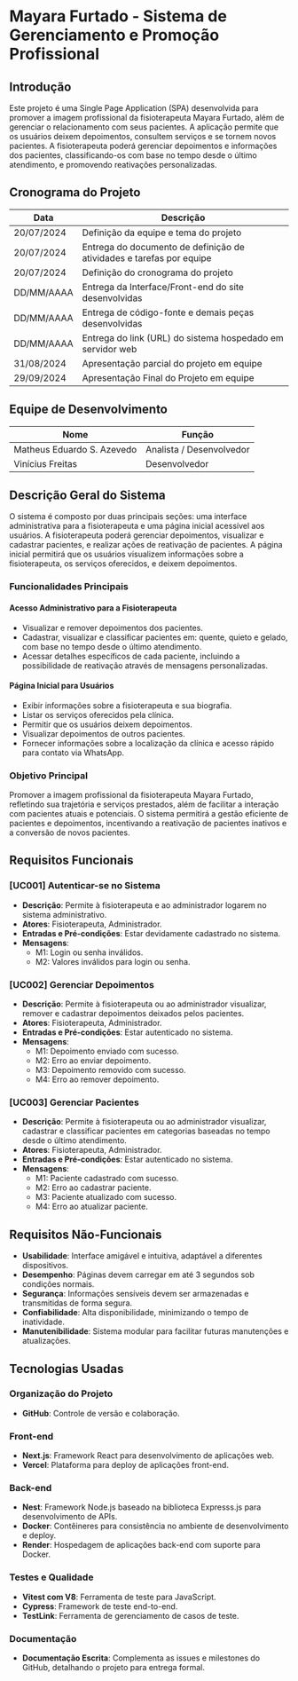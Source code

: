 # Mayara Furtado - Sistema de Gerenciamento e Promoção Profissional

## Introdução

Este projeto é uma Single Page Application (SPA) desenvolvida para promover a imagem profissional da fisioterapeuta Mayara Furtado, além de gerenciar o relacionamento com seus pacientes. A aplicação permite que os usuários deixem depoimentos, consultem serviços e se tornem novos pacientes. A fisioterapeuta poderá gerenciar depoimentos e informações dos pacientes, classificando-os com base no tempo desde o último atendimento, e promovendo reativações personalizadas.

## Cronograma do Projeto

| Data       | Descrição                                                            |
| ---------- | -------------------------------------------------------------------- |
| 20/07/2024 | Definição da equipe e tema do projeto                                |
| 20/07/2024 | Entrega do documento de definição de atividades e tarefas por equipe |
| 20/07/2024 | Definição do cronograma do projeto                                   |
| DD/MM/AAAA | Entrega da Interface/Front-end do site desenvolvidas                 |
| DD/MM/AAAA | Entrega de código-fonte e demais peças desenvolvidas                 |
| DD/MM/AAAA | Entrega do link (URL) do sistema hospedado em servidor web           |
| 31/08/2024 | Apresentação parcial do projeto em equipe                            |
| 29/09/2024 | Apresentação Final do Projeto em equipe                              |

## Equipe de Desenvolvimento

| Nome                       | Função                   |
| -------------------------- | ------------------------ |
| Matheus Eduardo S. Azevedo | Analista / Desenvolvedor |
| Vinícius Freitas           | Desenvolvedor            |

## Descrição Geral do Sistema

O sistema é composto por duas principais seções: uma interface administrativa para a fisioterapeuta e uma página inicial acessível aos usuários. A fisioterapeuta poderá gerenciar depoimentos, visualizar e cadastrar pacientes, e realizar ações de reativação de pacientes. A página inicial permitirá que os usuários visualizem informações sobre a fisioterapeuta, os serviços oferecidos, e deixem depoimentos.

### Funcionalidades Principais

#### Acesso Administrativo para a Fisioterapeuta

- Visualizar e remover depoimentos dos pacientes.
- Cadastrar, visualizar e classificar pacientes em: quente, quieto e gelado, com base no tempo desde o último atendimento.
- Acessar detalhes específicos de cada paciente, incluindo a possibilidade de reativação através de mensagens personalizadas.

#### Página Inicial para Usuários

- Exibir informações sobre a fisioterapeuta e sua biografia.
- Listar os serviços oferecidos pela clínica.
- Permitir que os usuários deixem depoimentos.
- Visualizar depoimentos de outros pacientes.
- Fornecer informações sobre a localização da clínica e acesso rápido para contato via WhatsApp.

### Objetivo Principal

Promover a imagem profissional da fisioterapeuta Mayara Furtado, refletindo sua trajetória e serviços prestados, além de facilitar a interação com pacientes atuais e potenciais. O sistema permitirá a gestão eficiente de pacientes e depoimentos, incentivando a reativação de pacientes inativos e a conversão de novos pacientes.

## Requisitos Funcionais

### [UC001] Autenticar-se no Sistema

- **Descrição**: Permite à fisioterapeuta e ao administrador logarem no sistema administrativo.
- **Atores**: Fisioterapeuta, Administrador.
- **Entradas e Pré-condições**: Estar devidamente cadastrado no sistema.
- **Mensagens**:
  - M1: Login ou senha inválidos.
  - M2: Valores inválidos para login ou senha.

### [UC002] Gerenciar Depoimentos

- **Descrição**: Permite à fisioterapeuta ou ao administrador visualizar, remover e cadastrar depoimentos deixados pelos pacientes.
- **Atores**: Fisioterapeuta, Administrador.
- **Entradas e Pré-condições**: Estar autenticado no sistema.
- **Mensagens**:
  - M1: Depoimento enviado com sucesso.
  - M2: Erro ao enviar depoimento.
  - M3: Depoimento removido com sucesso.
  - M4: Erro ao remover depoimento.

### [UC003] Gerenciar Pacientes

- **Descrição**: Permite à fisioterapeuta ou ao administrador visualizar, cadastrar e classificar pacientes em categorias baseadas no tempo desde o último atendimento.
- **Atores**: Fisioterapeuta, Administrador.
- **Entradas e Pré-condições**: Estar autenticado no sistema.
- **Mensagens**:
  - M1: Paciente cadastrado com sucesso.
  - M2: Erro ao cadastrar paciente.
  - M3: Paciente atualizado com sucesso.
  - M4: Erro ao atualizar paciente.

## Requisitos Não-Funcionais

- **Usabilidade**: Interface amigável e intuitiva, adaptável a diferentes dispositivos.
- **Desempenho**: Páginas devem carregar em até 3 segundos sob condições normais.
- **Segurança**: Informações sensíveis devem ser armazenadas e transmitidas de forma segura.
- **Confiabilidade**: Alta disponibilidade, minimizando o tempo de inatividade.
- **Manutenibilidade**: Sistema modular para facilitar futuras manutenções e atualizações.

## Tecnologias Usadas

### Organização do Projeto

- **GitHub**: Controle de versão e colaboração.

### Front-end

- **Next.js**: Framework React para desenvolvimento de aplicações web.
- **Vercel**: Plataforma para deploy de aplicações front-end.

### Back-end

- **Nest**: Framework Node.js baseado na biblioteca Expresss.js para desenvolvimento de APIs.
- **Docker**: Contêineres para consistência no ambiente de desenvolvimento e deploy.
- **Render**: Hospedagem de aplicações back-end com suporte para Docker.

### Testes e Qualidade

- **Vitest com V8**: Ferramenta de teste para JavaScript.
- **Cypress**: Framework de teste end-to-end.
- **TestLink**: Ferramenta de gerenciamento de casos de teste.

### Documentação

- **Documentação Escrita**: Complementa as issues e milestones do GitHub, detalhando o projeto para entrega formal.
